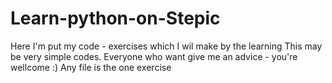 # Learn-python-on-Stepic
Here  I'm  put  my  code - exercises which I wil make by  the  learning
This  may be  very simple  codes. Everyone  who want  give  me  an advice - you're  wellcome :)
Any file  is the  one  exercise 
